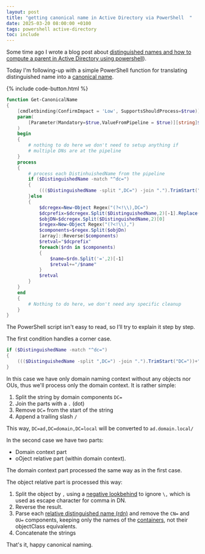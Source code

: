 ```yaml
---
layout: post
title: "getting canonical name in Active Directory via PowerShell  "
date: 2025-03-20 08:00:00 +0100
tags: powershell active-directory
toc: include
---
```


Some time ago I wrote a blog post about [distinguished names and how to compute
a parent in Active Directory using
powershell](https://martin.rublik.eu/2024/10/09/parent-ou-in-active-directory.html)).

Today I'm following-up with a simple PowerShell function for translating
distinguished name into a [canonical
name](https://learn.microsoft.com/en-us/openspecs/windows_protocols/ms-adts/b645c125-a7da-4097-84a1-2fa7cea07714#gt_79ab9d86-0d30-41c3-b7da-153ad41bdfd8).

{% include code-button.html %}
```powershell
function Get-CanonicalName
{
    [cmdletbinding(ConfirmImpact = 'Low', SupportsShouldProcess=$true)]
    param(
        [Parameter(Mandatory=$true,ValueFromPipeline = $true)][string]$DistinguishedName
    )
    begin
    {
        # nothing to do here we don't need to setup anything if 
        # multiple DNs are at the pipeline
    }
    process
    {
        # process each DistinhuishedName from the pipeline
        if ($DistinguishedName -match "^dc=")
        {
            ((($DistinguishedName -split ",DC=") -join ".").TrimStart("DC="))+"/"
        }else
        {
            $dcregex=New-Object Regex("(?<!\\),DC=")
            $dcprefix=$dcregex.Split($DistinguishedName,2)[-1].Replace(",DC=",".")
            $objDN=$dcregex.Split($DistinguishedName,2)[0]
            $regex=New-Object Regex("(?<!\\),")
            $components=$regex.Split($objDn)
            [array]::Reverse($components)
            $retval="$dcprefix"
            foreach($rdn in $components)
            {
                $name=$rdn.Split('=',2)[-1]
                $retval+="/$name"
            }
            $retval
        }
    }
    end
    {
        # Nothing to do here, we don't need any specific cleanup
    }
}
```

The PowerShell script isn't easy to read, so I’ll try to explain it step by step.

The first condition handles a corner case.
```powershell
if ($DistinguishedName -match "^dc=")
{
    ((($DistinguishedName -split ",DC=") -join ".").TrimStart("DC="))+"/"
}
```
In this case we have only domain naming context without any
objects nor OUs, thus we'll process only the domain context. It is rather simple: 
1. Split the string by domain components ```DC=```
2. Join the parts with a ```.``` (dot)
3. Remove ```DC=``` from the start of the string
4. Append a trailing slash ```/```

This way, ```DC=ad,DC=domain,DC=local``` will be converted to ```ad.domain.local/```

In the second case we have two parts:
- Domain context part
- oOject relative part (within domain context).

The domain context part processed the same way as in the first case. 

The object relative part is processed this way:
1. Split the object by ```,``` using a [negative
   lookbehind](https://martin.rublik.eu/2024/10/09/parent-ou-in-active-directory.html)
   to ignore ```\,``` which is used as escape character for comma in DN.
2. Reverse the result. 
3. Parse each [relative distinguished name
   (rdn)](https://learn.microsoft.com/en-us/openspecs/windows_protocols/ms-adts/b645c125-a7da-4097-84a1-2fa7cea07714#gt_22198321-b40b-4c24-b8a2-29e44d9d92b9)
   and remove the ```CN=``` and ```OU=``` components, keeping only the names of the
   [containers](https://learn.microsoft.com/en-us/openspecs/windows_protocols/ms-adts/b645c125-a7da-4097-84a1-2fa7cea07714#gt_c3143e71-2ada-417e-83f4-3ef10eff2c56),
   not their objectClass equivalents.
4. Concatenate the strings 

That's it, happy canonical naming.

